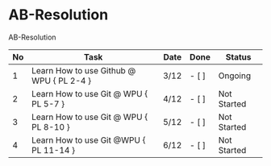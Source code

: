 # AB-Resolution
AB-Resolution

| No | Task | Date | Done | Status | 
|----|------|------|------|--------|
| 1 | Learn How to use Github @ WPU { PL 2-4 } | 3/12 |- [ ] | Ongoing | 
| 2 | Learn How to use Git @ WPU { PL 5-7 } | 4/12 |- [ ] | Not Started |
| 3 | Learn How to use Git @ WPU { PL 8-10 } | 5/12 |- [ ] | Not Started |
| 4 | Learn How to use Git @WPU { PL 11-14 } | 6/12 |- [ ] | Not Started |

